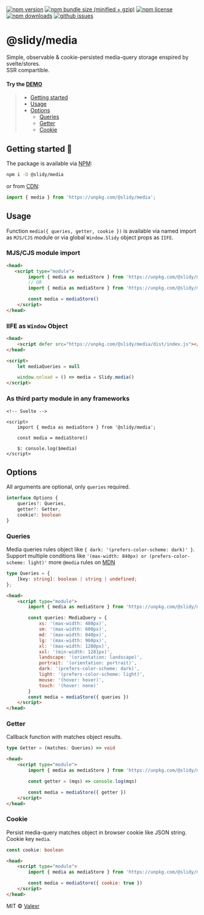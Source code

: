 [![npm version](https://img.shields.io/npm/v/@slidy/media)](https://www.npmjs.com/package/@slidy/media)
[![npm bundle size (minified + gzip)](https://img.shields.io/bundlephobia/minzip/@slidy/media)](https://bundlephobia.com/package/@slidy/media)
[![npm license](https://img.shields.io/npm/l/@slidy/media)](https://www.npmjs.com/package/@slidy/media)
[![npm downloads](https://img.shields.io/npm/dt/@slidy/media)](https://www.npmjs.com/package/@slidy/media)
[![github issues](https://img.shields.io/github/issues/valexr/slidy)](https://github.com/Valexr/slidy/issues)

# @slidy/media

Simple, observable & cookie-persisted media-query storage enspired by svelte/stores.  
SSR compartible.

#### Try the [DEMO]

> - [Getting started](#getting-started-)
> - [Usage](#usage)
> - [Options](#options)
>   - [Queries](#queries)
>   - [Getter](#getter)
>   - [Cookie](#cookie)


## Getting started 🚀

The package is available via [NPM]:

```sh
npm i -D @slidy/media
```
or from [CDN]:

```js
import { media } from 'https://unpkg.com/@slidy/media';
```


## Usage

Function `media({ queries, getter, cookie })` is available via named import as `MJS/CJS` module or via global `Window.Slidy` object props as `IIFE`. 

### MJS/CJS module import

```html
<head>
   <script type="module">
        import { media as mediaStore } from 'https://unpkg.com/@slidy/media/dist/index.mjs'; // MJS module
        // OR
        import { media as mediaStore } from 'https://unpkg.com/@slidy/media/dist/index.cjs'; // CJS module

        const media = mediaStore()
    </script>
</head>
```

### IIFE as `Window` Object

```html
<head>
    <script defer src="https://unpkg.com/@slidy/media/dist/index.js"></script>
</head>

<script>
    let mediaQueries = null

    window.onload = () => media = Slidy.media()
</script>
```

### As third party module in any frameworks

```svelte
<!-- Svelte -->

<script>
    import { media as mediaStore } from '@slidy/media';

    const media = mediaStore()

    $: console.log($media)
</script>
```


## Options

All arguments are optional, only `queries` required.

```ts
interface Options {
    queries?: Queries,
    getter?: Getter,
    cookie?: boolean
}
```

### Queries

Media queries rules object like `{ dark: '(prefers-color-scheme: dark)' }`. Support multiple conditions like `'(max-width: 840px) or (prefers-color-scheme: light)'` more `@media` rules on [MDN](https://developer.mozilla.org/en-US/docs/Web/CSS/@media#logical_operators)

```ts
type Queries = {
    [key: string]: boolean | string | undefined;
};
```

```html
<head>
    <script type="module">
        import { media as mediaStore } from 'https://unpkg.com/@slidy/media/dist/index.mjs';

        const queries: MediaQuery = {
            xs: '(max-width: 480px)',
            sm: '(max-width: 600px)',
            md: '(max-width: 840px)',
            lg: '(max-width: 960px)',
            xl: '(max-width: 1280px)',
            xxl: '(min-width: 1281px)',
            landscape: '(orientation: landscape)',
            portrait: '(orientation: portrait)',
            dark: '(prefers-color-scheme: dark)',
            light: '(prefers-color-scheme: light)',
            mouse: '(hover: hover)',
            touch: '(hover: none)'
        }
        const media = mediaStore({ queries })
    </script>
</head>
```


### Getter

Callback function with matches object results.

```ts
type Getter = (matches: Queries) => void
```

```html
<head>
    <script type="module">
        import { media as mediaStore } from 'https://unpkg.com/@slidy/media/dist/index.mjs';

        const getter = (mqs) => console.log(mqs)

        const media = mediaStore({ getter })
    </script>
</head>
```


### Cookie

Persist media-query matches object in browser cookie like JSON string. Cookie key `media`.

```ts
const cookie: boolean
```

```html
<head>
    <script type="module">
        import { media as mediaStore } from 'https://unpkg.com/@slidy/media/dist/index.mjs';

        const media = mediaStore({ cookie: true })
    </script>
</head>
```



MIT &copy; [Valexr](https://github.com/Valexr)

[DEMO]: https://svelte.dev/repl/e015c399d7b0442b9a75b71ede67fb61
[NPM]: https://www.npmjs.com/package/@slidy/media
[CDN]: https://unpkg.com/@slidy/media/
[REPL]: https://svelte.dev/repl/e015c399d7b0442b9a75b71ede67fb61
